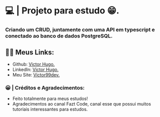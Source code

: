# 💻 | Projeto para estudo 😁.

### Criando um CRUD, juntamente com uma API em typescript e conectado ao banco de dados PostgreSQL.

## 👩‍💻 Meus Links:

- Github: [Victor Hugo.](https://github.com/torugo99)
- LinkedIn: [Victor Hugo.](https://www.linkedin.com/in/victor-hugo99/)
- Meu Site: [Victor99dev.](http://victor99dev.site/)

### 😀 | Créditos e Agradecimentos:
- Feito totalmente para meus estudos!
- Agradecimentos ao canal Fazt Code, canal esse que possui muitos tutoriais interessantes para estudos.